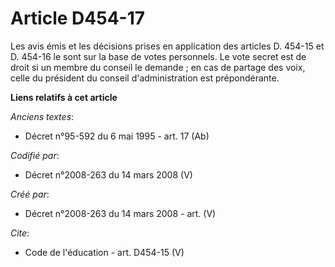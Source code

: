 # Article D454-17

Les avis émis et les décisions prises en application des articles D. 454-15 et D. 454-16 le sont sur la base de votes
personnels. Le vote secret est de droit si un membre du conseil le demande ; en cas de partage des voix, celle du président
du conseil d'administration est prépondérante.

**Liens relatifs à cet article**

_Anciens textes_:

  - Décret n°95-592 du 6 mai 1995 - art. 17 (Ab)

_Codifié par_:

  - Décret n°2008-263 du 14 mars 2008 (V)

_Créé par_:

  - Décret n°2008-263 du 14 mars 2008 - art. (V)

_Cite_:

  - Code de l'éducation - art. D454-15 (V)
